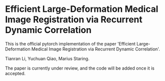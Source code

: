 # Efficient Large-Deformation Medical Image Registration via Recurrent Dynamic Correlation
This is the official pytorch implementation of the paper 'Efficient Large-Deformation Medical Image Registration via Recurrent Dynamic Correlation'.

Tianran Li, Yuchuan Qiao, Marius Staring.

The paper is currently under review, and the code will be added once it is accepted.
